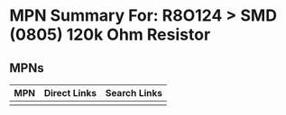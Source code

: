 



# MPN Summary For: R8O124 > SMD (0805) 120k Ohm Resistor

## MPNs
  

|MPN|Direct Links|Search Links|
| :--- | :--- | :--- |
||||
